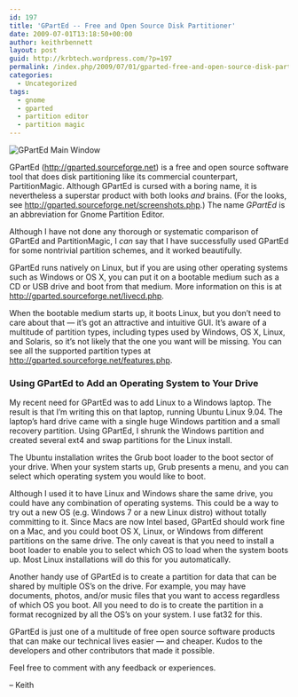 ```yaml
---
id: 197
title: 'GPartEd -- Free and Open Source Disk Partitioner'
date: 2009-07-01T13:18:50+00:00
author: keithrbennett
layout: post
guid: http://krbtech.wordpress.com/?p=197
permalink: /index.php/2009/07/01/gparted-free-and-open-source-disk-partitioner/
categories:
  - Uncategorized
tags:
  - gnome
  - gparted
  - partition editor
  - partition magic
---
```

![GPartEd Main Window](http://gparted.sourceforge.net/screens/gparted_1_big.png)

GPartEd (<http://gparted.sourceforge.net>) is a free and open source software tool that does disk partitioning like its commercial counterpart, PartitionMagic. Although GPartEd is cursed with a boring name, it is nevertheless a superstar product with both looks _and_ brains. (For the looks, see <http://gparted.sourceforge.net/screenshots.php>.) The name _GPartEd_ is an abbreviation for Gnome Partition Editor.

Although I have not done any thorough or systematic comparison of GPartEd and PartitionMagic, I _can_ say that I have successfully used GPartEd for some nontrivial partition schemes, and it worked beautifully.

GPartEd runs natively on Linux, but if you are using other operating systems such as Windows or OS X, you can put it on a bootable medium such as a CD or USB drive and boot from that medium. More information on this is at <http://gparted.sourceforge.net/livecd.php>.

When the bootable medium starts up, it boots Linux, but you don&#8217;t need to care about that &#8212; it&#8217;s got an attractive and intuitive GUI. It&#8217;s aware of a multitude of partition types, including types used by Windows, OS X, Linux, and Solaris, so it&#8217;s not likely that the one you want will be missing. You can see all the supported partition types at <http://gparted.sourceforge.net/features.php>.

### Using GPartEd to Add an Operating System to Your Drive

My recent need for GPartEd was to add Linux to a Windows laptop. The result is that I&#8217;m writing this on that laptop, running Ubuntu Linux 9.04. The laptop&#8217;s hard drive came with a single huge Windows partition and a small recovery partition. Using GPartEd, I shrunk the Windows partition and created several ext4 and swap partitions for the Linux install.

The Ubuntu installation writes the Grub boot loader to the boot sector of your drive. When your system starts up, Grub presents a menu, and you can select which operating system you would like to boot.

Although I used it to have Linux and Windows share the same drive, you could have any combination of operating systems. This could be a way to try out a new OS (e.g. Windows 7 or a new Linux distro) without totally committing to it. Since Macs are now Intel based, GPartEd should work fine on a Mac, and you could boot OS X, Linux, or Windows from different partitions on the same drive. The only caveat is that you need to install a boot loader to enable you to select which OS to load when the system boots up. Most Linux installations will do this for you automatically.

Another handy use of GPartEd is to create a partition for data that can be shared by multiple OS&#8217;s on the drive. For example, you may have documents, photos, and/or music files that you want to access regardless of which OS you boot. All you need to do is to create the partition in a format recognized by all the OS&#8217;s on your system. I use fat32 for this. 

GPartEd is just one of a multitude of free open source software products that can make our technical lives easier &#8212; and cheaper. Kudos to the developers and other contributors that made it possible.

Feel free to comment with any feedback or experiences.

&#8211; Keith